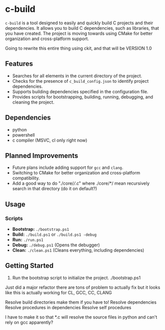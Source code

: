 # c-build

`c-build` is a tool designed to easily and quickly build C projects and their dependencies. 
It allows you to build C dependencies, such as libraries, that you have created.
The project is moving towards using CMake for better organization and cross-platform support.

Going to rewrite this entire thing using ckit, and that will be VERSION 1.0 

## Features
- Searches for all elements in the current directory of the project.
- Checks for the presence of `c_build_config.json` to identify project dependencies.
- Supports building dependencies specified in the configuration file.
- Provides scripts for bootstrapping, building, running, debugging, and cleaning the project.

## Dependencies
- python
- powershell
- c compiler (MSVC, cl only right now)

## Planned Improvements
- Future plans include adding support for `gcc` and `clang`.
- Switching to CMake for better organization and cross-platform compatibility.
- Add a good way to do "./core/*/*.c" where ./core/*/ mean recursively search in that directory (do it on default?)

## Usage
### Scripts
- **Bootstrap:** `./bootstrap.ps1`
- **Build:** `./build.ps1` or `./build.ps1 -debug`
- **Run:** `./run.ps1`
- **Debug:** `./debug.ps1` (Opens the debugger)
- **Clean:** `./clean.ps1` (Cleans everything, including dependencies)

## Getting Started
1. Run the bootstrap script to initialize the project.
   ./bootstrap.ps1


Just did a major refactor there are tons of problem to actually fix but it looks like this is actually working for
CL, GCC, CC, CLANG

Resolve build directories make them if you have to!
Resolve dependencies
Resolve procedures in dependencies
Resolve self procedures

I have to make it so that *.c will resolve the source files in python and can't rely on gcc apparently?